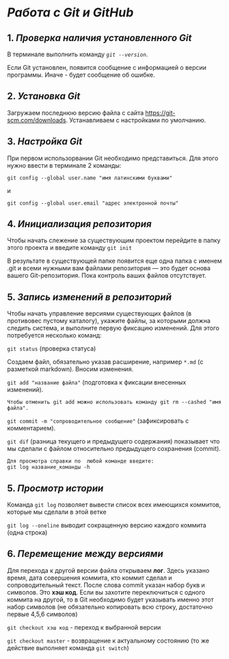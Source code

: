
# ***Работа с Git и GitHub***

## 1. _Проверка наличия установленного Git_

В терминале выполнить команду 
_`git --version`_.

Если Git  установлен, появится сообщение с информацией о версии программы. Иначе - будет сообщение об ошибке.

## 2. _Установка Git_

Загружаем последнюю версию файла с сайта https://git-scm.com/downloads. Устанавливаем с настройками по умолчанию.


## 3. _Настройка Git_

При первом использорвании Git необходимо представиться. Для этого нужно ввести в терминале 2 команды:

`git config --global user.name "имя латинскими буквами"`

и

`git config --global user.email "адрес электронной почты"`

 ## 4. _Инициализация репозитория_

Чтобы начать слежение за существующим проектом перейдите в папку этого проекта и введите команду `git init`
 
В результате в существующей папке появится еще одна папка с именем .git и всеми нужными вам файлами репозитория — это будет основа вашего Git-репозитория. 
Пока контроль ваших файлов отсутствует.

 ## 5. _Запись изменений в репозиторий_

Чтобы начать управление версиями существующих файлов (в противовес пустому каталогу), укажите файлы, за которыми должна следить система, и выполните первую фиксацию изменений. Для этого потребуется несколько команд:

`git status` (проверка статуса)

Создаем файл, обязательно указав расширение, например `*.md` (с разметкой markdown).
Вносим изменения.

`git add "название файла"` (подготовка к фиксации внесенных изменений).

    Чтобы отменить git add можно использовать команду git rm --cashed "имя файла".

`git commit -m "сопроводительное сообщение"` (зафиксировать с комментарием).

`git dif` (разница текущего и предыдущего содержания) показывает что мы сделали с файлом относительно предыдущего сохранения (commit).

    Для просмотра справки по  любой команде введите:
    git log название_команды -h


## 5. _Просмотр истории_

Команда `git log` позволяет вывести список всех имеющихся коммитов, которые мы сделали в этой ветке

`git log --oneline` выводит сокращенную версию каждого коммита (одна строка)

## 6. _Перемещение между версиями_

Для перехода к другой версии файла открываем __лог__. Здесь указано время, дата совершения коммита, кто коммит сделал и сопроводительный текст. После слова commit указан набор букв и символов. Это __хэш код__. Если вы захотите переключиться с одного коммита на другой, то в Git необходимо будет указывать именно этот набор символов (не обязательно копировать всю строку, достаточно первые 4,5,6 символов)

`git checkout хэш код` - переход к 
выбранной версии

`git checkout master` - возвращение к актуальному состоянию (то же действие выполняет команда `git switch`)


